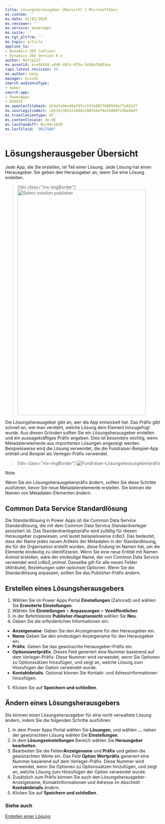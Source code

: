 ```yaml
---
title: Lösungsherausgeber Übersicht | MicrosoftDocs
ms.custom: ''
ms.date: 02/03/2020
ms.reviewer: ''
ms.service: powerapps
ms.suite: ''
ms.tgt_pltfrm: ''
ms.topic: article
applies_to:
- Dynamics 365 (online)
- Dynamics 365 Version 9.x
author: Mattp123
ms.assetid: ece684h8-ad40-4bfa-975a-3e5bafb854aa
caps.latest.revision: 55
ms.author: matp
manager: kvivek
search.audienceType:
- maker
search.app:
- PowerApps
- D365CE
ms.openlocfilehash: b54afabbed9e7dfcc53fe887f600593e77a02a7f
ms.sourcegitcommit: cb533c30252240dc298594e74e3189d7290a4bd7
ms.translationtype: HT
ms.contentlocale: de-DE
ms.lasthandoff: 02/04/2020
ms.locfileid: "3017568"
---
```

# <a name="solution-publisher-overview"></a>Lösungsherausgeber Übersicht

Jede App, die Sie erstellen, ist Teil einer Lösung. Jede Lösung hat einen Herausgeber. Sie geben den Herausgeber an, wenn Sie eine Lösung erstellen. 

> [!div class="mx-imgBorder"] 
> <img src="media/solution-publisher-select.png" alt="Select solution publisher" height="731" width="416">

Die Lösungsherausgeber gibt an, wer die App entwickelt hat. Das Präfix gibt schnell an, wie man versteht, welche Lösung dem Element hinzugefügt wurde. Aus diesen Gründen sollten Sie ein Lösungsherausgeber erstellen und ein aussagekräftiges Präfix angeben. Dies ist besonders wichtig, wenn Metadatenelemente aus importierten Lösungen angezeigt werden. Beispielsweise wird die Lösung verwendet, die die Fundraiser-Beispiel-App enthält und *Beispiel* als Verleger-Präfix verwendet. 

> [!div class="mx-imgBorder"] 
> ![Fundraiser-Lösungsherausgeberpräfix](media/fundraiser-sample-app-prefix.png)

> [!NOTE]
> Wenn Sie ein Lösungsherausgeberpräfix ändern, sollten Sie diese Schritte ausführen, bevor Sie neue Metadatenelemente erstellen. Sie können die Namen von Metadaten-Elementen ändern. 

## <a name="common-data-services-default-solution"></a>Common Data Service Standardlösung
Die Standardlösung in Power Apps ist die Common Data Service Standardlösung, die mit dem Common Data Service Standardverleger assoziiert ist. Das Standardverlegerpräfix wird zufällig für diesen Herausgeber zugewiesen, und lautet beispielsweise *cr8a3*. Das bedeutet, dass der Name jedes neuen Artikels der Metadaten in der Standardlösung, die für die Organisation erstellt wurden, diese Endung im Namen hat, um die Elemente eindeutig zu identifizieren. Wenn Sie eine neue Entität mit Namen *Animal* erstellen, wäre der eindeutige Name, der von Common Data Service verwendet wird *cr8a3_animal*. Dasselbe gilt für alle neuen Felder (Attribute), Beziehungen oder optionset Optionen. Wenn Sie die Standardlösung anpassen, sollten Sie das Publisher-Präfix ändern. 

## <a name="create-a-solution-publisher"></a>Erstellen eines Lösungsherausgebers
1.  Wählen Sie im Power Apps Portal **Einstellungen** (Zahnrad) und wählen Sie **Erweiterte Einstellungen**. 
2.  Wählen Sie **Einstellungen** > **Anpassungen** > **Veeöffentlicher**. 
3.  In der Befehlsleiste **Publisher-Hauptansicht** wählen Sie **Neu**. 
4.  Geben Sie die erforderlichen Informationen ein: 
   - **Anzeigename**: Geben Sie den Anzeigename für den Herausgeber ein. 
   - **Name** Geben Sie den eindeutigen Anzeigename für den Herausgeber ein. 
   - **Präfix**. Geben Sie das gewünschte Herausgeber-Präfix ein. 
   -    **Optionswertpräfix**. Dieses Feld generiert eine Nummer basierend auf dem Verleger-Präfix. Diese Nummer wird verwendet, wenn Sie Optionen zu Optionssätzen hinzufügen, und zeigt an, welche Lösung zum Hinzufügen der Option verwendet wurde. 
   - **Kontaktdetails**. Optional können Sie Kontakt- und Adressinformationen hinzufügen.
5. Klicken Sie auf **Speichern und schließen**.

## <a name="change-a-solution-publisher"></a>Ändern eines Lösungsherausgebers
Sie können einen Lösungsherausgeber für eine nicht verwaltete Lösung ändern, indem Sie die folgenden Schritte ausführen:
1.  In dem Power Apps Portal wählen Sie **Lösungen**, und wählen **…** neben der gewünschten Lösung wählen Sie **Einstellungen**. 
2.  In dem **Lösungseinstellungen** Bereich wählen Sie **Herausgeber bearbeiten**. 
3.  Bearbeiten Sie die Felder**Anzeigename** und **Präfix** und geben die gewünschten Werte ein. Das Feld **Option Wertpräfix** generiert eine Nummer basierend auf dem Verleger-Präfix. Diese Nummer wird verwendet, wenn Sie Optionen zu Optionssätzen hinzufügen, und zeigt an, welche Lösung zum Hinzufügen der Option verwendet wurde. 
4.  Zusätzlich zum Präfix können Sie auch den Lösungsherausgeber-Anzeigename, Kontaktinformationen und Adresse im Abschnitt **Kontaktdetails** ändern. 
5.  Klicken Sie auf **Speichern und schließen**.

### <a name="see-also"></a>Siehe auch
[Erstellen einer Lösung](create-solution.md)